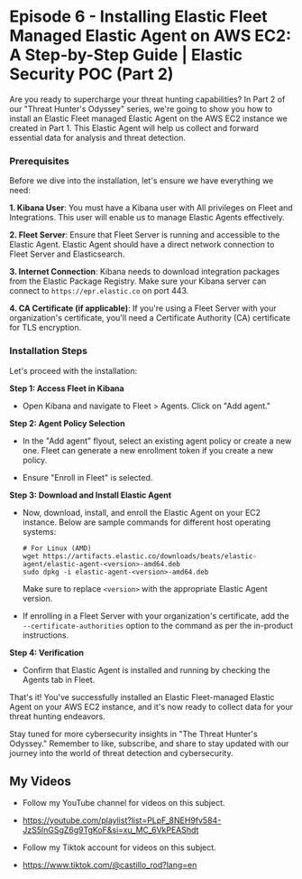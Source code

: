 # Episode 6 - Installing Elastic Fleet Managed Elastic Agent on AWS EC2: A Step-by-Step Guide | Elastic Security POC (Part 2)

Are you ready to supercharge your threat hunting capabilities? In Part 2 of our "Threat Hunter's Odyssey" series, we're going to show you how to install an Elastic Fleet managed Elastic Agent on the AWS EC2 instance we created in Part 1. This Elastic Agent will help us collect and forward essential data for analysis and threat detection.

### **Prerequisites**

Before we dive into the installation, let's ensure we have everything we need:

**1. Kibana User**: You must have a Kibana user with All privileges on Fleet and Integrations. This user will enable us to manage Elastic Agents effectively.

**2. Fleet Server**: Ensure that Fleet Server is running and accessible to the Elastic Agent. Elastic Agent should have a direct network connection to Fleet Server and Elasticsearch.

**3. Internet Connection**: Kibana needs to download integration packages from the Elastic Package Registry. Make sure your Kibana server can connect to `https://epr.elastic.co` on port 443.

**4. CA Certificate (if applicable)**: If you're using a Fleet Server with your organization's certificate, you'll need a Certificate Authority (CA) certificate for TLS encryption.

### **Installation Steps**

Let's proceed with the installation:

**Step 1: Access Fleet in Kibana**
   
   - Open Kibana and navigate to Fleet > Agents. Click on "Add agent."

**Step 2: Agent Policy Selection**
   
   - In the "Add agent" flyout, select an existing agent policy or create a new one. Fleet can generate a new enrollment token if you create a new policy.
   
   - Ensure "Enroll in Fleet" is selected.

**Step 3: Download and Install Elastic Agent**

   - Now, download, install, and enroll the Elastic Agent on your EC2 instance. Below are sample commands for different host operating systems:

     ```
     # For Linux (AMD)
     wget https://artifacts.elastic.co/downloads/beats/elastic-agent/elastic-agent-<version>-amd64.deb
     sudo dpkg -i elastic-agent-<version>-amd64.deb
     ```

     Make sure to replace `<version>` with the appropriate Elastic Agent version.

   - If enrolling in a Fleet Server with your organization's certificate, add the `--certificate-authorities` option to the command as per the in-product instructions.

**Step 4: Verification**
   
   - Confirm that Elastic Agent is installed and running by checking the Agents tab in Fleet.

That's it! You've successfully installed an Elastic Fleet-managed Elastic Agent on your AWS EC2 instance, and it's now ready to collect data for your threat hunting endeavors.

Stay tuned for more cybersecurity insights in "The Threat Hunter's Odyssey." Remember to like, subscribe, and share to stay updated with our journey into the world of threat detection and cybersecurity.

## My Videos

- Follow my YouTube channel for videos on this subject. 
- https://youtube.com/playlist?list=PLpF_8NEH9fv584-JzS5lnGSgZ6g9TgKoF&si=xu_MC_6VkPEAShdt

- Follow my Tiktok account for videos on this subject. 
- https://www.tiktok.com/@castillo_rod?lang=en

